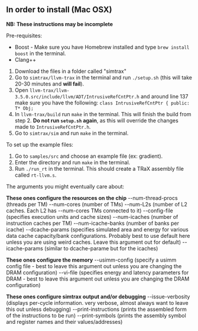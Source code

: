 ## In order to install (Mac OSX)

**NB: These instructions may be incomplete**

Pre-requisites:
* Boost - Make sure you have Homebrew installed and type `brew install boost` in the terminal.
* Clang++

1. Download the files in a folder called "simtrax"
2. Go to `simtrax/llvm-trax` in the terminal and run `./setup.sh`
(this will take 20-30 minutes and __will fail__).
3. Open `llvm-trax/llvm-3.5.0.src/include/llvm/ADT/IntrusiveRefCntPtr.h` and around
line 137 make sure you have the following:
`class IntrusiveRefCntPtr {
    public:
    T* Obj;`
4. In `llvm-trax/build` run `make` in the terminal. This will finish the build from step 2.
__Do not run `setup.sh` again__, as this will override the changes made to `IntrusiveRefCntPtr.h`.
5. Go to `simtrax/sim` and run `make` in the terminal.

To set up the example files:
1. Go to `samples/src` and choose an example file (ex: gradient).
2. Enter the directory and run `make` in the terminal.
3. Run `./run_rt` in the terminal. This should create a TRaX assembly file
called `rt-llvm.s`.


The arguments you might eventually care about:

****These ones configure the resources on the chip****
--num-thread-procs  (threads per TM)
--num-cores (number of TMs)
--num-L2s (number of L2 caches. Each L2 has --num-cores TMs connected to it)
--config-file (specifies execution units and cache sizes)
--num-icaches (number of instruction caches per TM)
--num-icache-banks (number of banks per icache)
--dcache-params (specifies simulated area and energy for various data cache capacity/bank configurations. Probably best to use default here unless you are using weird caches. Leave this argument out for default)
--icache-params (similar to dcache-parame but for the icaches)

****These ones configure the memory****
--usimm-config (specify a usimm config file - best to leave this argument out unless you are changing the DRAM configuration)
--vi-file (specifies energy and latency parameters for DRAM - best to leave this argument out unless you are changing the DRAM configuration)

****These ones configure simtrax output and/or debugging****
--issue-verbosity (displays per-cycle information. very verbose, almost always want to leave this out unless debugging)
--print-instructions (prints the assembled form of the instructions to be run)
--print-symbols (prints the assembly symbol and register names and their values/addresses)
